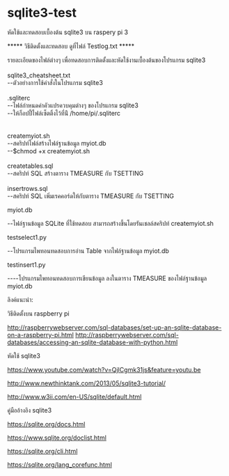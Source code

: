 # sqlite3-test
หัดใช้และทดสอบเบื้องต้น sqlite3 บน raspery pi 3

***** วิธีติดตั้งและทดสอบ ดูที่ไฟล์ Testlog.txt  *****

รายละเอียดของไฟล์ต่างๆ เพื่อทดสอบการติดตั้งและหัดใช้งานเบื้องต้นของโปรแกรม sqlite3<br>
<br>
sqlite3_cheatsheet.txt<br>
--ตัวอย่างการใช้คำสั่งในโปรแกรม sqlite3<br>
<br>
.sqliterc<br>
--ไฟล์กำหนดค่าคัวแปรควบคุมต่างๆ ของโปรแกรม sqlite3 <br>
--ให้ก็อปปี้ไฟล์เซ็ตติ้งไว้ที่น่ี /home/pi/.sqliterc<br>  
<br>
createmyiot.sh<br>
--สคริปท์ไฟล์สร้างไฟล์ฐานข้อมูล myiot.db  <br>
--$chmod +x createmyiot.sh  <br>
<br>
createtables.sql<br> 
--สคริปท์ SQL สร้างตาราง TMEASURE กับ TSETTING<br>
<br>
insertrows.sql<br>
--สคริปท์ SQL เพิ่มเรคคอร์ดให้กับตาราง TMEASURE กับ TSETTING<br>

myiot.db 

--ไฟล์ฐานข้อมูล SQLite ที่ใช้ทดสอบ สามารถสร้างขึ้นโดยรันเชลล์สคริปท์ createmyiot.sh

testselect1.py  

--โปรแกรมไพทอนทดสอบการอ่าน Table จากไฟล์ฐานข้อมูล myiot.db

testinsert1.py  

----โปรแกรมไพทอนทดสอบการเขียนข้อมูล ลงในตาราง TMEASURE ของไฟล์ฐานข้อมูล myiot.db




ลิงค์แนะนำ:

วิธีติดตั้งบน raspberry pi

http://raspberrywebserver.com/sql-databases/set-up-an-sqlite-database-on-a-raspberry-pi.html
http://raspberrywebserver.com/sql-databases/accessing-an-sqlite-database-with-python.html

หัดใช้ sqlite3

https://www.youtube.com/watch?v=QjICgmk31js&feature=youtu.be

http://www.newthinktank.com/2013/05/sqlite3-tutorial/

http://www.w3ii.com/en-US/sqlite/default.html

คู่มืออ้างอิง sqlite3

https://sqlite.org/docs.html

https://www.sqlite.org/doclist.html

https://sqlite.org/cli.html

https://sqlite.org/lang_corefunc.html


